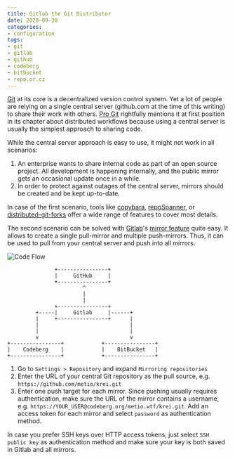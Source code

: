 ```yaml
---
title: Gitlab the Git Distributor
date: 2020-09-30
categories:
- configuration
tags:
- git
- gitlab
- github
- codeberg
- bitbucket
- repo.or.cz
---
```


[Git](https://git-scm.com/) at its core is a decentralized version control system. Yet a lot of people are relying on a single central server (github.com at the time of this writing) to share their work with others. [Pro Git](https://git-scm.com/book/en/v2/Distributed-Git-Distributed-Workflows) rightfully mentions it at first position in its chapter about distributed workflows because using a central server is usually the simplest approach to sharing code.

While the central server approach is easy to use, it might not work in all scenarios:

1. An enterprise wants to share internal code as part of an open source project. All development is happening internally, and the public mirror gets an occasional update once in a while.
2. In order to protect against outages of the central server, mirrors should be created and be kept up-to-date.

In case of the first scenario, tools like [copybara](https://github.com/google/copybara), [repoSpanner](https://github.com/repoSpanner/repoSpanner), or [distributed-git-forks](https://github.com/google/distributed-git-forks) offer a wide range of features to cover most details.

The second scenario can be solved with [Gitlab](https://gitlab.com)'s [mirror feature](https://docs.gitlab.com/ee/user/project/repository/repository_mirroring.html) quite easy. It allows to create a single pull-mirror and multiple push-mirrors. Thus, it can be used to pull from your central server and push into all mirrors.

![Code Flow](/image/git-distributor.svg)

```
               +----------------+               
               |     GitHub     |               
               +----------------+               
                        ^                       
                        |                       
                        |                       
               +----------------+               
         +-----|     Gitlab     |------+        
         |     +----------------+      |        
         |                             |        
         |                             |        
         v                             v        
+----------------+            +----------------+
|    Codeberg    |            |    BitBucket   |
+----------------+            +----------------+
```

1. Go to `Settings > Repository` and expand `Mirroring repositories`
2. Enter the URL of your central Git repository as the pull source, e.g. `https://github.com/metio/krei.git`
3. Enter one push target for each mirror. Since pushing usually requires authentication, make sure the URL of the mirror contains a username, e.g. `https://YOUR_USER@codeberg.org/metio.wtf/krei.git`. Add an access token for each mirror and select `password` as authentication method.

In case you prefer SSH keys over HTTP access tokens, just select `SSH public key` as authentication method and make sure your key is both saved in Gitlab and all mirrors.
